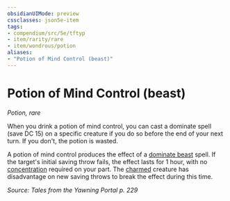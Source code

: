 ```yaml
---
obsidianUIMode: preview
cssclasses: json5e-item
tags:
- compendium/src/5e/tftyp
- item/rarity/rare
- item/wondrous/potion
aliases: 
- "Potion of Mind Control (beast)"
---
```

# Potion of Mind Control (beast)
*Potion, rare*  


When you drink a potion of mind control, you can cast a dominate spell (save DC 15) on a specific creature if you do so before the end of your next turn. If you don't, the potion is wasted.

A potion of mind control produces the effect of a [dominate beast](/compendium/spells/dominate-beast.md) spell. If the target's initial saving throw fails, the effect lasts for 1 hour, with no [concentration](2.%20GM%20Tools/Misc%20DND%20Handbook/compendium/rules/conditions.md#concentration) required on your part. The [charmed](2.%20GM%20Tools/Misc%20DND%20Handbook/compendium/rules/conditions.md#charmed) creature has disadvantage on new saving throws to break the effect during this time.

*Source: Tales from the Yawning Portal p. 229*